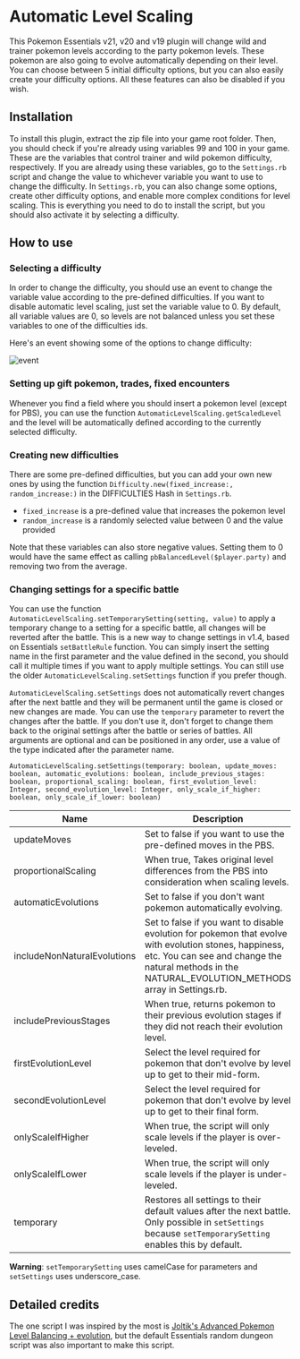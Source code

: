 # Automatic Level Scaling

This Pokemon Essentials v21, v20 and v19 plugin will change wild and trainer pokemon levels according to the party pokemon levels. These pokemon are also going to evolve automatically depending on their level. You can choose between 5 initial difficulty options, but you can also easily create your difficulty options. All these features can also be disabled if you wish.

## Installation

To install this plugin, extract the zip file into your game root folder.
Then, you should check if you're already using variables 99 and 100 in your game. These are the variables that control trainer and wild pokemon difficulty, respectively.
If you are already using these variables, go to the `Settings.rb` script and change the value to whichever variable you want to use to change the difficulty.
In `Settings.rb`, you can also change some options, create other difficulty options, and enable more complex conditions for level scaling.
This is everything you need to do to install the script, but you should also activate it by selecting a difficulty.

## How to use

### Selecting a difficulty

In order to change the difficulty, you should use an event to change the variable value according to the pre-defined difficulties. If you want to disable automatic level scaling, just set the variable value to 0. By default, all variable values are 0, so levels are not balanced unless you set these variables to one of the difficulties ids.

Here's an event showing some of the options to change difficulty:

![event](https://user-images.githubusercontent.com/64505839/168475608-3907a7fa-f401-4aec-a05d-8d1a9ffe41b6.png)

### Setting up gift pokemon, trades, fixed encounters

Whenever you find a field where you should insert a pokemon level (except for PBS), you can use the function `AutomaticLevelScaling.getScaledLevel` and the level will be automatically defined according to the currently selected difficulty.

### Creating new difficulties

There are some pre-defined difficulties, but you can add your own new ones by using the function `Difficulty.new(fixed_increase:, random_increase:)` in the DIFFICULTIES Hash in `Settings.rb`.

* `fixed_increase` is a pre-defined value that increases the pokemon level
* `random_increase` is a randomly selected value between 0 and the value provided

Note that these variables can also store negative values. Setting them to 0 would have the same effect as calling `pbBalancedLevel($player.party)` and removing two from the average.

### Changing settings for a specific battle

You can use the function `AutomaticLevelScaling.setTemporarySetting(setting, value)` to apply a temporary change to a setting for a specific battle, all changes will be reverted after the battle. This is a new way to change settings in v1.4, based on Essentials `setBattleRule` function. You can simply insert the setting name in the first parameter and the value defined in the second, you should call it multiple times if you want to apply multiple settings. You can still use the older `AutomaticLevelScaling.setSettings` function if you prefer though.

`AutomaticLevelScaling.setSettings` does not automatically revert changes after the next battle and they will be permanent until the game is closed or new changes are made. You can use the `temporary` parameter to revert the changes after the battle. If you don't use it, don't forget to change them back to the original settings after the battle or series of battles. All arguments are optional and can be positioned in any order, use a value of the type indicated after the parameter name.

`AutomaticLevelScaling.setSettings(temporary: boolean, update_moves: boolean, automatic_evolutions: boolean, include_previous_stages: boolean, proportional_scaling: boolean, first_evolution_level: Integer, second_evolution_level: Integer, only_scale_if_higher: boolean, only_scale_if_lower: boolean)`

| Name | Description |
| ---- | ----------- |
| updateMoves | Set to false if you want to use the pre-defined moves in the PBS. |
| proportionalScaling | When true, Takes original level differences from the PBS into consideration when scaling levels. |
| automaticEvolutions | Set to false if you don't want pokemon automatically evolving. |
| includeNonNaturalEvolutions | Set to false if you want to disable evolution for pokemon that evolve with evolution stones, happiness, etc. You can see and change the natural methods in the NATURAL_EVOLUTION_METHODS array in Settings.rb. |
| includePreviousStages | When true, returns pokemon to their previous evolution stages if they did not reach their evolution level. |
| firstEvolutionLevel | Select the level required for pokemon that don't evolve by level up to get to their mid-form. |
| secondEvolutionLevel | Select the level required for pokemon that don't evolve by level up to get to their final form. |
| onlyScaleIfHigher | When true, the script will only scale levels if the player is over-leveled. |
| onlyScaleIfLower | When true, the script will only scale levels if the player is under-leveled. |
| temporary | Restores all settings to their default values after the next battle. Only possible in `setSettings` because `setTemporarySetting` enables this by default. |

**Warning**: `setTemporarySetting` uses camelCase for parameters and `setSettings` uses underscore_case.

## Detailed credits

The one script I was inspired by the most is [Joltik's Advanced Pokemon Level Balancing + evolution](https://www.pokecommunity.com/showthread.php?t=409828), but the default Essentials random dungeon script was also important to make this script.
